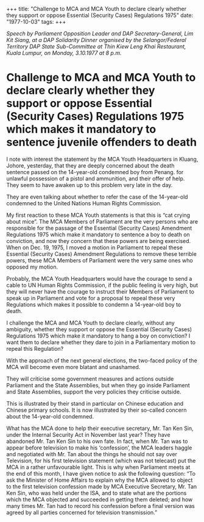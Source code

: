 +++ 
title: "Challenge to MCA and MCA Youth to declare clearly whether they support or oppose Essential (Security Cases) Regulations 1975"
date: "1977-10-03"
tags:
+++

_Speech by Parliament Opposition Leader and DAP Secretary-General, Lim Kit Siang, at a DAP Solidarity Dinner organised by the Selangor/Federal Territory DAP State Sub-Committee at Thin Kiew Leng Khai Restaurant, Kuala Lumpur, on Monday, 3.10.1977 at 8 p.m._

# Challenge to MCA and MCA Youth to declare clearly whether they support or oppose Essential (Security Cases) Regulations 1975 which makes it mandatory to sentence juvenile offenders to death

I note with interest the statement by the MCA Youth Headquarters in Kluang, Johore, yesterday, that they are deeply concerned about the death sentence passed on the 14-year-old condemned boy from Penang. for unlawful possession of a pistol and ammunition, and their offer of help. They seem to have awaken up to this problem very late in the day.</u>

They are even talking about whether to refer the case of the 14-year-old condemned to the United Nations Human Rights Commission.

My first reaction to these MCA Youth statements is that this is “cat crying about mice”. The MCA Members of Parliament are the very persons who are responsible for the passage of the Essential (Security Cases) Amendment Regulations 1975 which make it mandatory to sentence a boy to death on conviction, and now they concern that these powers are being exercised. When on Dec. 19, 1975, I moved a motion in Parliament to repeal these Essential (Security Cases) Amendment Regulations to remove these terrible powers, these MCA Members of Parliament were the very same ones who opposed my motion.

Probably, the MCA Youth Headquarters would have the courage to send a cable to UN Human Rights Commission, if the public feeling is very high, but they will never have the courage to instruct their Members of Parliament to speak up in Parliament and vote for a proposal to repeal these very Regulations which makes it possible to condemn a 14-year-old boy to death.

I challenge the MCA and MCA Youth to declare clearly, without any ambiguity, whether they support or oppose the Essential (Security Cases) Regulations 1975 which make it mandatory to hang a boy on conviction? I want them to declare whether they dare to join in a Parliamentary motion to repeal this Regulation?

With the approach of the next general elections, the two-faced policy of the MCA will become even more blatant and unashamed.

They will criticise some government measures and actions outside Parliament and the State Assemblies, but when they go inside Parliament and State Assemblies, support the very policies they criticise outside.

This is illustrated by their stand in particular on Chinese education and Chinese primary schools. It is now illustrated by their so-called concern about the 14-year-old condemned.

What has the MCA done to help their executive secretary, Mr. Tan Ken Sin, under the Internal Security Act in November last year? They have abandoned Mr. Tan Ken Sin to his own fate. In fact, when Mr. Tan was to appear before television to make his ‘confession’, the MCA leaders haggle and negotiated with Mr. Tan about the things he should not say over Television, for his first television statement (which was not telecast) put the MCA in a rather unfavourable light. This is why when Parliament meets at the end of this month, I have given notice to ask the following question: “To ask the Minister of Home Affairs to explain why the MCA allowed to object to the first television confession made by MCA Executive Secretary, Mr. Tan Ken Sin, who was held under the ISA, and to state what are the portions which the MCA objected and succeeded in getting them deleted; and how many times Mr. Tan had to record his confession before a final version was agreed by all parties concerned for television transmission.”
 
